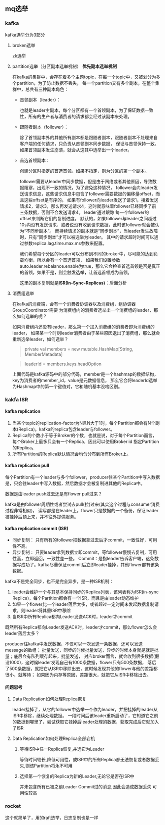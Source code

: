 ## mq选举
### kafka
kafka选举分为3部分
1. broken选举

    zk选举
    
2. partition选举（分区副本选举机制） **优先副本选举机制**
    
    在kafka的集群中，会存在着多个主题topic，在每一个topic中，又被划分为多个partition，为了防止数据不丢失，
    每一个partition又有多个副本，在整个集群中，总共有三种副本角色：
    
    - 首领副本（leader）：
    
        也就是leader主副本，每个分区都有一个首领副本，为了保证数据一致性，所有的生产者与消费者的请求都会经过该副本来处理。
        
    - 跟随者副本（follower）：
    
        除了首领副本外的其他所有副本都是跟随者副本，跟随者副本不处理来自客户端的任何请求，只负责从首领副本同步数据，
        保证与首领保持一致。如果首领副本发生崩溃，就会从这其中选举出一个leader。
    
    - 首选首领副本：
    
        创建分区时指定的首选首领。如果不指定，则为分区的第一个副本。
    
        follower需要从leader中同步数据，但是由于网络或者其他原因，导致数据阻塞，出现不一致的情况，为了避免这种情况，
        follower会向leader发送请求信息，这些请求信息中包含了follower需要数据的偏移量offset，而且这些offset是有序的。
        如果有follower向leader发送了请求1，接着发送请求2，请求3，那么再发送请求4，这时就意味着follower已经同步了前三条数据，否则不会发送请求4。
        leader通过跟踪 每一个follower的offset来判断它们的复制进度。
        默认的，如果follower与leader之间超过10s内没有发送请求，或者说没有收到请求数据，此时该follower就会被认为“不同步副本”。
        而持续请求的副本就是“同步副本”，当leader发生故障时，只有“同步副本”才可以被选举为leader。
        其中的请求超时时间可以通过参数replica.lag.time.max.ms参数来配置。
    
        我们希望每个分区的leader可以分布到不同的broker中，尽可能的达到负载均衡，所以会有一个首选首领，
        如果我们设置参数auto.leader.rebalance.enable为true，那么它会检查首选首领是否是真正的首领，如果不是，则会触发选举，让首选首领成为首领。
    
        这里的副本复制就是**ISR(In-Sync-Replicas)**：后面分析
       
3. 消费组选举

    在kafka的消费端，会有一个消费者协调器以及消费组，组协调器GroupCoordinator需要
    为消费组内的消费者选举出一个消费组的leader，那么如何选举的呢？

    如果消费组内还没有leader，那么第一个加入消费组的消费者即为消费组的leader，
    如果某一个时刻leader消费者由于某些原因退出了消费组，那么就会重新选举leader，如何选举？

    >private val members = new mutable.HashMap[String, MemberMetadata]
    
    > leaderId = members.keys.headOption

    上面代码是kafka源码中的部分代码，member是一个hashmap的数据结构，key为消费者的member_id，value是元数据信息，
    那么它会将leaderId选举为Hashmap中的第一个键值对，它和随机基本没啥区别。
    
    
### kakfa ISR
#### kafka replication
1. 当某个topic的replication-factor为N且N大于1时，每个Partition都会有N个副本(Replica)。kafka的replica包含leader与follower。
2. Replica的个数小于等于Broker的个数，也就是说，对于每个Partition而言，每个Broker上最多只会有一个Replica，因此可以使用Broker id 指定Partition的Replica。
3. 所有Partition的Replica默认情况会均匀分布到所有Broker上。

#### kafka replication pull
每个Partition有一个leader与多个follower，producer往某个Partition中写入数据是，只会往leader中写入数据，然后数据才会被复制进其他的Replica中。
 
数据是由leader push过去还是有flower pull过来？ 

kafka是由follower周期性或者尝试去pull(拉)过来(其实这个过程与consumer消费过程非常相似)，
读写都是在leader上，flower只是数据的一个备份，保证leader被挂掉后顶上来，并不往外提供服务。

#### kafka replication commit (ISR)
- 同步复制： 只有所有的follower把数据拿过去后才commit，一致性好，可用性不高。 
- 异步复制： 只要leader拿到数据立即commit，等follower慢慢去复制，可用性高，立即返回，一致性差一些。 
Commit：是指leader告诉客户端，这条数据写成功了。kafka尽量保证commit后立即leader挂掉，其他flower都有该条数据。

kafka不是完全同步，也不是完全异步，是一种ISR机制： 

1. leader会维护一个与其基本保持同步的Replica列表，该列表称为ISR(in-sync Replica)，每个Partition都会有一个ISR，而且是由leader动态维护 
2. 如果一个flower比一个leader落后太多，或者超过一定时间未发起数据复制请求，则leader将其重ISR中移除 
3. 当ISR中所有Replica都向Leader发送ACK时，leader才commit

既然所有Replica都向Leader发送ACK时，leader才commit，那么flower怎么会leader落后太多？ 

producer往kafka中发送数据，不仅可以一次发送一条数据，还可以发送message的数组；
批量发送，同步的时候批量发送，异步的时候本身就是就是批量；底层会有队列缓存起来，批量发送，
对应broker而言，就会收到很多数据(假设1000)，这时候leader发现自己有1000条数据，flower只有500条数据，
落后了500条数据，就把它从ISR中移除出去，这时候发现其他的flower与他的差距都很小，就等待；
如果因为内存等原因，差距很大，就把它从ISR中移除出去。

#### 问题思考
1. Data Replication如何处理Replica恢复

    leader挂掉了，从它的follower中选举一个作为leader，并把挂掉的leader从ISR中移除，继续处理数据。
    一段时间后该leader重新启动了，它知道它之前的数据到哪里了，尝试获取它挂掉后leader处理的数据，获取完成后它就加入了ISR

2. Data Replication如何处理Replica全部宕机

    1. 等待ISR中任一Replica恢复,并选它为Leader
       
       等待时间较长,降低可用性，或ISR中的所有Replica都无法恢复或者数据丢失,则该Partition将永不可用
       
    2. 选择第一个恢复的Replica为新的Leader,无论它是否在ISR中 
     
        并未包含所有已被之前Leader Commit过的消息,因此会造成数据丢失
        可用性较高
### rocket
这个就简单了，用的raft选举，日志复制也是一样